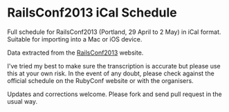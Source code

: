 RailsConf2013 iCal Schedule
==========================

Full schedule for RailsConf2013 (Portland, 29 April to 2 May) in iCal format. Suitable for importing into a Mac or iOS device.

Data extracted from the [RailsConf2013](http://www.railsconf.org) website.

I've tried my best to make sure the transcription is accurate but please use this at your own risk. In the event of any doubt, please check against the official schedule on the RubyConf website or with the organisers.

Updates and corrections welcome. Please fork and send pull request in the usual way.
